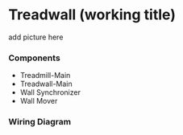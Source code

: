 # Treadwall (working title)

add picture here

### Components
- Treadmill-Main
- Treadwall-Main
- Wall Synchronizer
- Wall Mover

### Wiring Diagram
